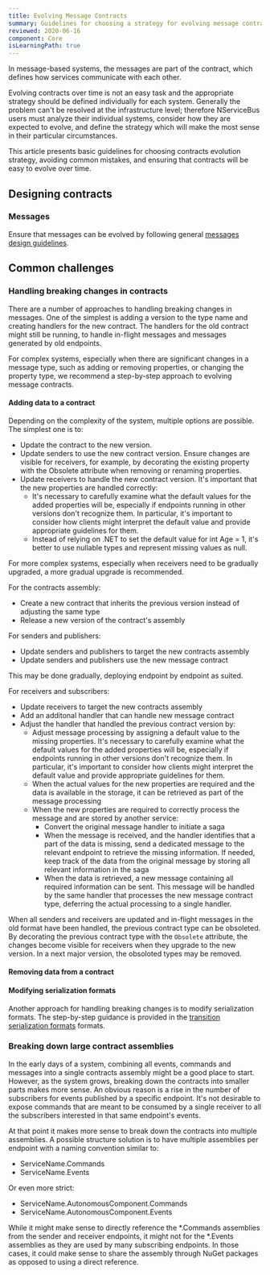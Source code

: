 ```yaml
---
title: Evolving Message Contracts
summary: Guidelines for choosing a strategy for evolving message contracts
reviewed: 2020-06-16
component: Core
isLearningPath: true
---
```


In message-based systems, the messages are part of the contract, which defines how services communicate with each other.

Evolving contracts over time is not an easy task and the appropriate strategy should be defined individually for each system. Generally the problem can't be resolved at the infrastructure level; therefore NServiceBus users must analyze their individual systems, consider how they are expected to evolve, and define the strategy which will make the most sense in their particular circumstances.

This article presents basic guidelines for choosing contracts evolution strategy, avoiding common mistakes, and ensuring that contracts will be easy to evolve over time.


## Designing contracts


### Messages

Ensure that messages can be evolved by following general [messages design guidelines](/nservicebus/messaging/messages-events-commands.md#designing-messages).


## Common challenges

### Handling breaking changes in contracts

There are a number of approaches to handling breaking changes in messages. One of the simplest is adding a version to the type name and creating handlers for the new contract. The handlers for the old contract might still be running, to handle in-flight messages and messages generated by old endpoints.

For complex systems, especially when there are significant changes in a message type, such as adding or removing properties, or changing the property type, we recommend a step-by-step approach to evolving message contracts.

#### Adding data to a contract

Depending on the complexity of the system, multiple options are possible. The simplest one is to:

* Update the contract to the new version.
* Update senders to use the new contract version. Ensure changes are visible for receivers, for example, by decorating the existing property with the Obsolete attribute when removing or renaming properties.
* Update receivers to handle the new contract version. It's important that the new properties are handled correctly:
  * It's necessary to carefully examine what the default values for the added properties will be, especially if endpoints running in other versions don't recognize them. In particular, it's important to consider how clients might interpret the default value and provide appropriate guidelines for them.
  * Instead of relying on .NET to set the default value for int Age = 1, it's better to use nullable types and represent missing values as null.

For more complex systems, especially when receivers need to be gradually upgraded, a more gradual upgrade is recommended.

For the contracts assembly:

* Create a new contract that inherits the previous version instead of adjusting the same type
* Release a new version of the contract's assembly

For senders and publishers:

* Update senders and publishers to target the new contracts assembly
* Update senders and publishers use the new message contract

This may be done gradually, deploying endpoint by endpoint as suited.

For receivers and subscribers:

* Update receivers to target the new contracts assembly
* Add an additonal handler that can handle new message contract
* Adjust the handler that handled the previous contract version by:
  * Adjust message processing by assigning a default value to the missing properties.  It's necessary to carefully examine what the default values for the added properties will be, especially if endpoints running in other versions don't recognize them. In particular, it's important to consider how clients might interpret the default value and provide appropriate guidelines for them.
  * When the actual values for the new properties are required and the data is available in the storage, it can be retrieved as part of the message processing
  * When the new properties are required to correctly process the message and are stored by another service:
    * Convert the original message handler to initiate a saga
    * When the message is received, and the handler identifies that a part of the data is missing, send a dedicated message to the relevant endpoint to retrieve the missing information. If needed, keep track of the data from the original message by storing all relevant information in the saga
    * When the data is retrieved, a new message containing all required information can be sent. This message will be handled by the same handler that processes the new message contract type, deferring the actual processing to a single handler.

When all senders and receivers are updated and in-flight messages in the old format have been handled, the previous contract type can be obsoleted. By decorating the previous contract type with the `Obsolete` attribute, the changes become visible for receivers when they upgrade to the new version.
In a next major version, the obsoloted types may be removed.

#### Removing data from a contract



#### Modifying serialization formats

Another approach for handling breaking changes is to modify serialization formats. The step-by-step guidance is provided in the [transition serialization formats](/samples/serializers/transitioning-formats/) formats.

### Breaking down large contract assemblies

In the early days of a system, combining all events, commands and messages into a single contracts assembly might be a good place to start. However, as the system grows, breaking down the contracts into smaller parts makes more sense. An obvious reason is a rise in the number of subscribers for events published by a specific endpoint. It's not desirable to expose commands that are meant to be consumed by a single receiver to all the subscribers interested in that same endpoint's events.

At that point it makes more sense to break down the contracts into multiple assemblies. A possible structure solution is to have multiple assemblies per endpoint with a naming convention similar to:

* ServiceName.Commands
* ServiceName.Events

Or even more strict:

* ServiceName.AutonomousComponent.Commands
* ServiceName.AutonomousComponent.Events

While it might make sense to directly reference the \*.Commands assemblies from the sender and receiver endpoints, it might not for the \*.Events assemblies as they are used by many subscribing endpoints. In those cases, it could make sense to share the assembly through NuGet packages as opposed to using a direct reference.
